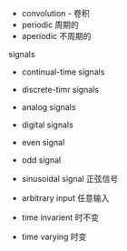 - convolution - 卷积
- periodic 周期的
- aperiodic 不周期的

signals
- continual-time signals
- discrete-timr signals
- analog signals
- digital signals
- even signal
- odd signal

- sinusoidal signal 正弦信号
- arbitrary input 任意输入
- time invarient 时不变
- time varying 时变